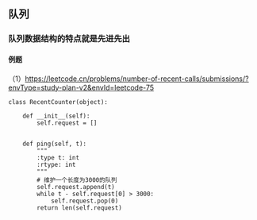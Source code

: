 ## 队列

### 队列数据结构的特点就是先进先出

#### 例题
（1）https://leetcode.cn/problems/number-of-recent-calls/submissions/?envType=study-plan-v2&envId=leetcode-75

```shell
class RecentCounter(object):

    def __init__(self):
        self.request = []


    def ping(self, t):
        """
        :type t: int
        :rtype: int
        """
        # 维护一个长度为3000的队列
        self.request.append(t)
        while t - self.request[0] > 3000:
            self.request.pop(0)
        return len(self.request)
```

